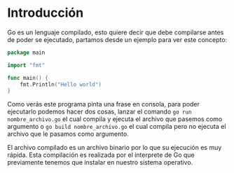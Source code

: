 # Introducción

Go es un lenguaje compilado, esto quiere decir que debe compilarse antes de poder se ejecutado, partamos desde un ejemplo para ver este concepto:

```go
package main

import "fmt"

func main() {
	fmt.Println("Hello world")
}
```

Como verás este programa pinta una frase en consola, para poder ejecutarlo podemos hacer dos cosas, lanzar el comando `go run nombre_archivo.go` el cual compila y ejecuta el archivo que pasemos como argumento o `go build nombre_archivo.go` el cual compila pero no ejecuta el archivo que le pasamos como argumento.

El archivo compilado es un archivo binario por lo que su ejecución es muy rápida. Esta compilación es realizada por el interprete de Go que previamente tenemos que instalar en nuestro sistema operativo.
